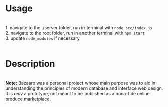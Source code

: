 <h1>Usage</h1><br/>
1. navigate to the ./server folder, run in terminal with <code>node src/index.js</code><br/>
2. navigate to the root folder, run in another terminal with <code>npm start</code><br/>
3. update <code>node_modules</code> if necessary
<br/><br/>
<h1>Description</h1><br/>
<b>Note:</b> Bazaaro was a personal project whose main purpose was to aid in understanding the principles of modern database and interface web design. It is <i> only </i> a prototype, not meant to be published as a bona-fide online produce marketplace.
